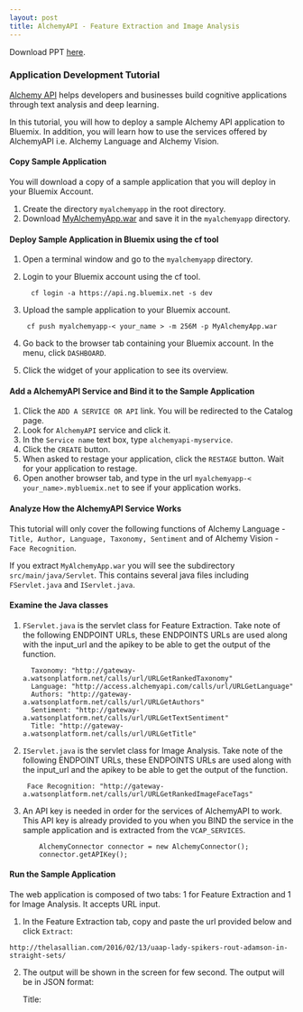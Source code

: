 ```yaml
---
layout: post
title: AlchemyAPI - Feature Extraction and Image Analysis
---
```

Download PPT [here](https://www.github.com/string-args/MyAlchemyApps).

### Application Development Tutorial

[Alchemy API](http://www.alchemyapi.com/) helps developers and businesses build cognitive applications through text analysis and deep learning.

In this tutorial, you will how to deploy a sample Alchemy API application to Bluemix. In addition, you will learn how to use the services offered by AlchemyAPI i.e. Alchemy Language and Alchemy Vision.

#### Copy Sample Application

You will download a copy of a sample application that you will deploy in your Bluemix Account.

1. Create the directory `myalchemyapp` in the root directory. 
2. Download [MyAlchemyApp.war](https://github.com/string-args/MyAlchemyApps/raw/master/build/libs/myalchemyapp.war) and save it in the `myalchemyapp` directory.

#### Deploy Sample Application in Bluemix using the cf tool

1. Open a terminal window and go to the `myalchemyapp` directory.
2. Login to your Bluemix account using the cf tool. 

		 cf login -a https://api.ng.bluemix.net -s dev  

3. Upload the sample application to your Bluemix account.

 			
		cf push myalchemyapp-< your_name > -m 256M -p MyAlchemyApp.war

4. Go back to the browser tab containing your Bluemix account. In the menu, click `DASHBOARD`.
5. Click the widget of your application to see its overview.

#### Add a AlchemyAPI Service and Bind it to the Sample Application

1. Click the `ADD A SERVICE OR API` link. You will be redirected to the Catalog page.
2. Look for `AlchemyAPI` service and click it.
3. In the `Service name` text box, type `alchemyapi-myservice`.
4. Click the `CREATE` button.
5. When asked to restage your application, click the `RESTAGE` button. Wait for your application to restage.
6. Open another browser tab, and type in the url `myalchemyapp-< your_name>.mybluemix.net` to see if your application works.

#### Analyze How the AlchemyAPI Service Works

This tutorial will only cover the following functions of Alchemy Language - `Title, Author, Language, Taxonomy, Sentiment` and of Alchemy Vision - `Face Recognition`.

If you extract `MyAlchemyApp.war` you will see the subdirectory `src/main/java/Servlet`. This contains several java files including `FServlet.java` and `IServlet.java`.

#### Examine the Java classes

1. `FServlet.java` is the servlet class for Feature Extraction. Take note of the following ENDPOINT URLs, these ENDPOINTS URLs are used along with the input_url and the apikey to be able to get the output of the function.

         
         Taxonomy: "http://gateway-a.watsonplatform.net/calls/url/URLGetRankedTaxonomy"
         Language: "http://access.alchemyapi.com/calls/url/URLGetLanguage"
         Authors: "http://gateway-a.watsonplatform.net/calls/url/URLGetAuthors"
         Sentiment: "http://gateway-a.watsonplatform.net/calls/url/URLGetTextSentiment"
         Title: "http://gateway-a.watsonplatform.net/calls/url/URLGetTitle"
         

2. `IServlet.java` is the servlet class for Image Analysis. Take note of the following ENDPOINT URLs, these ENDPOINTS URLs are used along with the input_url and the apikey to be able to get the output of the function.

		
		Face Recognition: "http://gateway-a.watsonplatform.net/calls/url/URLGetRankedImageFaceTags"		
		 
	
	   
3. An API key is needed in order for the services of AlchemyAPI to work. This API key is already provided to you when you BIND the service in the sample application and is extracted from the `VCAP_SERVICES`. 

          
           AlchemyConnector connector = new AlchemyConnector();
           connector.getAPIKey();
           

#### Run the Sample Application

The web application is composed of two tabs: 1 for Feature Extraction and 1 for Image Analysis. It accepts URL input.

1. In the Feature Extraction tab, copy and paste the url provided below and click `Extract`:

 `http://thelasallian.com/2016/02/13/uaap-lady-spikers-rout-adamson-in-straight-sets/`

2. The output will be shown in the screen for few second. The output will be in JSON format:
	
	Title:
		


	 
	
 
